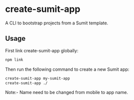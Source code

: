 # create-sumit-app

A CLI to bootstrap projects from a Sumit template.

## Usage

First link create-sumit-app globally:

```bash
npm link
```

Then run the following command to create a new Sumit app:

```bash
create-sumit-app my-sumit-app
create-sumit-app ./
```

Note:- Name need to be changed from mobile to app name.
